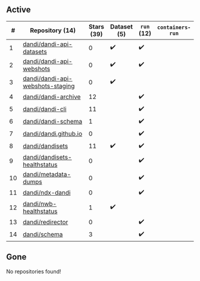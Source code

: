 ## Active
| # | Repository (14) | Stars (39) | Dataset (5) | `run` (12) | `containers-run` |
| --- | --- | --- | --- | --- | --- |
| 1 | [dandi/dandi-api-datasets](https://github.com/dandi/dandi-api-datasets) | 0 | :heavy_check_mark: | :heavy_check_mark: |  |
| 2 | [dandi/dandi-api-webshots](https://github.com/dandi/dandi-api-webshots) | 0 | :heavy_check_mark: | :heavy_check_mark: |  |
| 3 | [dandi/dandi-api-webshots-staging](https://github.com/dandi/dandi-api-webshots-staging) | 0 | :heavy_check_mark: |  |  |
| 4 | [dandi/dandi-archive](https://github.com/dandi/dandi-archive) | 12 |  | :heavy_check_mark: |  |
| 5 | [dandi/dandi-cli](https://github.com/dandi/dandi-cli) | 11 |  | :heavy_check_mark: |  |
| 6 | [dandi/dandi-schema](https://github.com/dandi/dandi-schema) | 1 |  | :heavy_check_mark: |  |
| 7 | [dandi/dandi.github.io](https://github.com/dandi/dandi.github.io) | 0 |  | :heavy_check_mark: |  |
| 8 | [dandi/dandisets](https://github.com/dandi/dandisets) | 11 | :heavy_check_mark: | :heavy_check_mark: |  |
| 9 | [dandi/dandisets-healthstatus](https://github.com/dandi/dandisets-healthstatus) | 0 |  | :heavy_check_mark: |  |
| 10 | [dandi/metadata-dumps](https://github.com/dandi/metadata-dumps) | 0 |  | :heavy_check_mark: |  |
| 11 | [dandi/ndx-dandi](https://github.com/dandi/ndx-dandi) | 0 |  | :heavy_check_mark: |  |
| 12 | [dandi/nwb-healthstatus](https://github.com/dandi/nwb-healthstatus) | 1 | :heavy_check_mark: |  |  |
| 13 | [dandi/redirector](https://github.com/dandi/redirector) | 0 |  | :heavy_check_mark: |  |
| 14 | [dandi/schema](https://github.com/dandi/schema) | 3 |  | :heavy_check_mark: |  |

## Gone
No repositories found!
